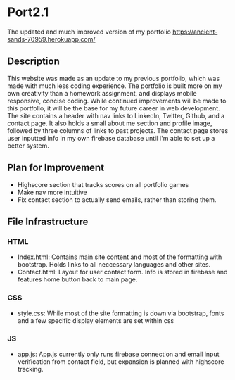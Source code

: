 # Port2.1
The updated and much improved version of my portfolio https://ancient-sands-70959.herokuapp.com/

## Description
This website was made as an update to my previous portfolio, which was made with much less coding experience. The portfolio is built more on my own creativity than a homework assignment, and displays mobile responsive, concise coding. While continued improvements will be made to this portfolio, it will be the base for my future career in web development. The site contains a header with nav links to LinkedIn, Twitter, Github, and a contact page.
It also holds a small about me section and profile image, followed by three columns of links to past projects.
The contact page stores user inputted info in my own firebase database until I'm able to set up a better system.

## Plan for Improvement
* Highscore section that tracks scores on all portfolio games
* Make nav more intuitive
* Fix contact section to actually send emails, rather than storing them. 

## File Infrastructure

### HTML
* Index.html: Contains main site content and most of the formatting with bootstrap. Holds links to all neccessary languages and other sites. 
* Contact.html: Layout for user contact form. Info is stored in firebase and features home button back to main page.

### CSS
* style.css: While most of the site formatting is down via bootstrap, fonts and a few specific display elements are set within css

### JS
* app.js: App.js currently only runs firebase connection and email input verification from contact field, but expansion is planned with highscore tracking.

